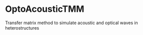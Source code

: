 # OptoAcousticTMM
Transfer matrix method to simulate acoustic and optical waves in heterostructures
